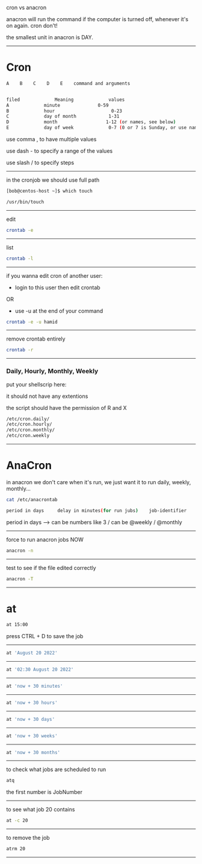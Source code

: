 

cron vs anacron

anacron will run the command if the computer is turned off, whenever it's on again. cron don't!

the smallest unit in anacron is DAY.



________________________________________________________________________________________________

# Cron


```bash
A    B    C    D    E    command and arguments


filed			  Meaning			  values
A			  minute			  0-59
B			  hour		 			   0-23
C			  day of month			  1-31
D			  month			         1-12 (or names, see below)
E			  day of week			  0-7 (0 or 7 is Sunday, or use names)
```


use comma , to have multiple values

use dash - to specify a range of the values
 
use slash / to specify steps



________________________________________________________________________________________________


in the cronjob we should use full path

```bash
[bob@centos-host ~]$ which touch

/usr/bin/touch
```

________________________________________________________________________________________________


edit 

```bash
crontab -e
```

________________________________________________________________________________________________


list

```bash
crontab -l
```

________________________________________________________________________________________________


if you wanna edit cron of another user:

- login to this user then edit crontab

OR

- use -u at the end of your command


```bash
crontab -e -u hamid
```

________________________________________________________________________________________________


remove crontab entirely

```bash
crontab -r
```

________________________________________________________________________________________________


### Daily, Hourly, Monthly, Weekly

put your shellscrip here:

it should not have any extentions

the script should have the permission of R and X

```bash
/etc/cron.daily/
/etc/cron.hourly/
/etc/cron.monthly/
/etc/cron.weekly
```


________________________________________________________________________________________________


# AnaCron

in anacron we don't care when it's run, we just want it to run daily, weekly, monthly...

```bash
cat /etc/anacrontab

period in days     delay in minutes(for run jubs)    job-identifier    command
```


period in days      -->     can be numbers like 3 / can be @weekly / @monthly

________________________________________________________________________________________________


force to run anacron jobs NOW

```bash
anacron -n
```

________________________________________________________________________________________________



test to see if the file edited correctly

```bash
anacron -T
```

________________________________________________________________________________________________


# at


```bash
at 15:00
```


press  CTRL + D  to save the job



________________________________________________________________________________________________




```bash
at 'August 20 2022'
```

________________________________________________________________________________________________




```bash
at '02:30 August 20 2022'
```

________________________________________________________________________________________________




```bash
at 'now + 30 minutes'
```

________________________________________________________________________________________________




```bash
at 'now + 30 hours'
```

________________________________________________________________________________________________




```bash
at 'now + 30 days'
```

________________________________________________________________________________________________




```bash
at 'now + 30 weeks'
```

________________________________________________________________________________________________




```bash
at 'now + 30 months'
```

________________________________________________________________________________________________


to check what jobs are scheduled to run

```bash
atq
```

the first number is JobNumber

________________________________________________________________________________________________


to see what job 20 contains

```bash
at -c 20
```

________________________________________________________________________________________________


to remove the job

```bash
atrm 20
```

________________________________________________________________________________________________
